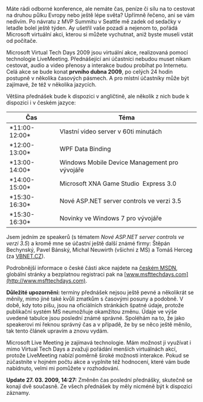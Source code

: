 <!-- dcterms:identifier = aspnetcz#225 -->
<!-- dcterms:title = Pozvánka na Microsoft Virtual Tech Days 2009 -->
<!-- dcterms:abstract = Máte rádi odborné konference, ale nemáte čas, peníze či sílu na to cestovat na druhou půlku Evropy nebo ještě lépe světa? Upřímně řečeno, ani se vám nedivím. Po návratu z MVP Summitu v Seattle mě zadek od sedačky v letadle bolel ještě týden. Ay ušetřil vaše pozadí a nejenom to, pořádá Microsoft virtuální akci, kterou si můžete vychutnat, aniž byste museli vstát od počítače. -->
<!-- np9:categoryId = 6 -->
<!-- x4w:category = Akce a události -->
<!-- np9:authorId = 1 -->
<!-- np9:authorEmail = michal.valasek@altairis.cz -->
<!-- dcterms:creator = Michal Altair Valášek -->
<!-- dcterms:created = 2009-03-27T14:34:03.847+01:00 -->
<!-- dcterms:dateAccepted = 2009-03-27T14:34:03.847+01:00 -->

Máte rádi odborné konference, ale nemáte čas, peníze či sílu na to cestovat na druhou půlku Evropy nebo ještě lépe světa? Upřímně řečeno, ani se vám nedivím. Po návratu z MVP Summitu v Seattle mě zadek od sedačky v letadle bolel ještě týden. Ay ušetřil vaše pozadí a nejenom to, pořádá Microsoft virtuální akci, kterou si můžete vychutnat, aniž byste museli vstát od počítače.

Microsoft Virtual Tech Days 2009 jsou virtuální akce, realizovaná pomocí technologie LiveMeeting. Přednášející ani účastníci nebudou muset nikam cestovat, audio a video přenosy a interakce budou probíhat po Internetu. Celá akce se bude konat **prvního dubna 2009**, po celých 24 hodin postupně v několika časových pásmech. A pro místní účastníky může být zajímavé, že též v několika jazycích.

Většina přednášek bude k dispozici v angličtině, ale několik z nich bude k dispozici i v českém jazyce:
 <table><thead> <tr> <th>Čas</th> <th>Téma</th> </tr> </thead><tbody> <tr> <td>*11:00-12:00*</td> <td>Vlastní video server v 60ti minutách </td> </tr> <tr> <td>*12:00-13:00*</td> <td>WPF Data Binding</td> </tr> <tr> <td>*13:00-14:00*</td> <td>Windows Mobile Device Management pro vývojáře</td> </tr> <tr> <td>*14:00-15:00*</td> <td>Microsoft XNA Game Studio  Express 3.0</td> </tr> <tr> <td>*15:30-16:30*</td> <td>Nové ASP.NET server controls ve verzi 3.5</td> </tr> <tr> <td>*15:30-16:30*</td> <td>Novinky ve Windows 7 pro vývojáře</td> </tr> </tbody></table> 

Jsem jedním ze speakerů (s tématem *Nové ASP.NET server controls ve verzi 3.5*) a kromě mne se účastní ještě další známé firmy: Štěpán Bechynský, Pavel Bánský, Michal Neuwirth (všichni z MS) a Tomáš Herceg (za [VBNET.CZ](http://www.vbnet.cz/)).

Podrobnější informace o české části akce najdete na [českém MSDN](http://www.microsoft.com/cze/events/TechDays/default.mspx), globální stránky a bezplatnou registraci pak na [www.msfttechdays.com](http://www.msfttechdays.com).

**Důležité upozornění:** termíny přednášek nejsou ještě pevné a několikrát se měnily, mimo jiné také kvůli zmatkům s časovými posuny a podobně. V době, kdy toto píšu, jsou na oficiálních stránkách špatné údaje, protože publikační systém MS neumožňuje okamžitou změnu. Údaje ve výše uvedené tabulce jsou poslední známé správné. Spoléhám na to, že jako speakerovi mi řeknou správný čas a v případě, že by se něco ještě měnilo, tak tento článek upravím a znovu vydám.

Microsoft Live Meeting je zajímavá technologie. Mám možnost ji využívat i mimo Virtual Tech Days a zvažuji pořádání menších virtuálnách akcí, protože LiveMeeting nabízí poměrně široké možnosti interakce. Pokud se zúčastníte v hojném počtu akce a vyplníte též hodnocení, které vám bude nabídnuto, velmi mi pomůžete v rozhodování.

**Update 27. 03. 2009, 14:27:** Změněn čas poslední přednášky, skutečně se konají dvě současně. Ze všech přednášek by měly nicméně být k dispozici záznamy.